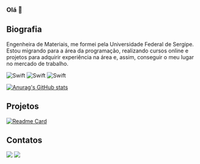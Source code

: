 ### Olá 👋

## Biografia
Engenheira de Materiais, me formei pela Universidade Federal de Sergipe. Estou migrando para a área da programação, realizando cursos online e projetos para adquirir experiência na área e, assim, conseguir o meu lugar no mercado de trabalho.

![Swift](https://img.shields.io/badge/JavaScript-323330?style=for-the-badge&logo=javascript&logoColor=F7DF1E)
![Swift](https://img.shields.io/badge/CSS3-1572B6?style=for-the-badge&logo=css3&logoColor=white)
![Swift](https://img.shields.io/badge/GitHub-100000?style=for-the-badge&logo=github&logoColor=white)

[![Anurag's GitHub stats](https://github-readme-stats.vercel.app/api?username=TalitaFonseca09&theme=dracula)](https://github.com/anuraghazra/github-readme-stats)

## Projetos 
[![Readme Card](https://github-readme-stats.vercel.app/api/pin/?username=TalitaFonseca09&repo=maratonaexplorer3.0)](https://github.com/anuraghazra/github-readme-stats)

## Contatos
[<img src="https://img.shields.io/badge/LinkedIn-0077B5?style=for-the-badge&logo=linkedin&logoColor=white">](linkedin.com/in/talitafonseca)
[<img src="https://img.shields.io/badge/Gmail-D14836?style=for-the-badge&logo=gmail&logoColor=white">](gmail.com/in/talitafonseca09@gmail.com)

